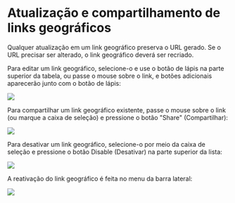 # Atualização e compartilhamento de links geográficos

Qualquer atualização em um link geográfico preserva o URL gerado. Se o URL precisar ser alterado, o link geográfico deverá ser recriado.

Para editar um link geográfico, selecione-o e use o botão de lápis na parte superior da tabela, ou passe o mouse sobre o link, e botões adicionais aparecerão junto com o botão de lápis:

![](https://www.navixy.com/wp-content/uploads/2024/04/11.png)

Para compartilhar um link geográfico existente, passe o mouse sobre o link (ou marque a caixa de seleção) e pressione o botão "Share" (Compartilhar):

![](https://www.navixy.com/wp-content/uploads/2024/04/12.png)

Para desativar um link geográfico, selecione-o por meio da caixa de seleção e pressione o botão Disable (Desativar) na parte superior da lista:

![](https://www.navixy.com/wp-content/uploads/2024/04/13.png)

A reativação do link geográfico é feita no menu da barra lateral:

![](https://www.navixy.com/wp-content/uploads/2024/04/14.png)